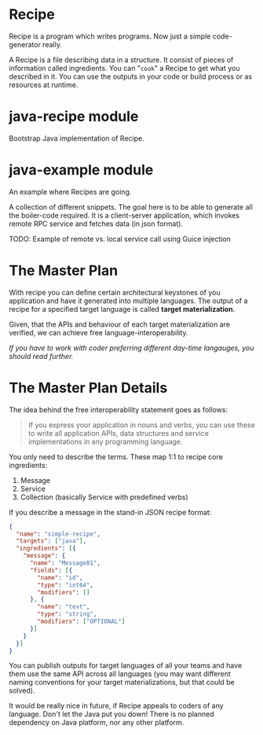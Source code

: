 Recipe
======

Recipe is a program which writes programs. Now just a simple code-generator
really.

A Recipe is a file describing data in a structure. It consist of pieces
of information called ingredients. You can "````cook````" a Recipe to get what
you described in it. You can use the outputs in your code or build process or
as resources at runtime.

java-recipe module
==================
Bootstrap Java implementation of Recipe.

java-example module
===================
An example where Recipes are going.

A collection of different snippets. The goal here is to be able to generate all
the boiler-code required. It is a client-server application, which invokes
remote RPC service and fetches data (in json format).

TODO: Example of remote vs. local service call using Guice injection

The Master Plan
===============
With recipe you can define certain architectural keystones of you application
and have it generated into multiple languages. The output of a recipe for a
specified target language is called ****target materialization****.

Given, that the APIs and behaviour of each target materialization are verified,
we can achieve free language-interoperability.

*If you have to work with coder preferring different day-time langauges, you
should read further.*

The Master Plan Details
=======================
The idea behind the free interoperability statement goes as follows:

> If you express your application in nouns and verbs, you can use these to
> write all application APIs, data structures and service implementations in
> any programming language.

You only need to describe the terms. These map 1:1 to recipe core ingredients:

1. Message
2. Service
3. Collection (basically Service with predefined verbs)

If you describe a message in the stand-in JSON recipe format:

````json
{
  "name": "simple-recipe",
  "targets": ["java"],
  "ingredients": [{
    "message": {
      "name": "Message01",
      "fields": [{
        "name": "id",
        "type": "int64",
        "modifiers": []
      }, {
        "name": "text",
        "type": "string",
        "modifiers": ["OPTIONAL"]
      }]
    }
  }]
}
````

You can publish outputs for target languages of all your teams and have them
use the same API across all languages (you may want different naming
conventions for your target materializations, but that could be solved).

It would be really nice in future, if Recipe appeals to coders of any
language. Don't let the Java put you down! There is no planned dependency
on Java platform, nor any other platform.
